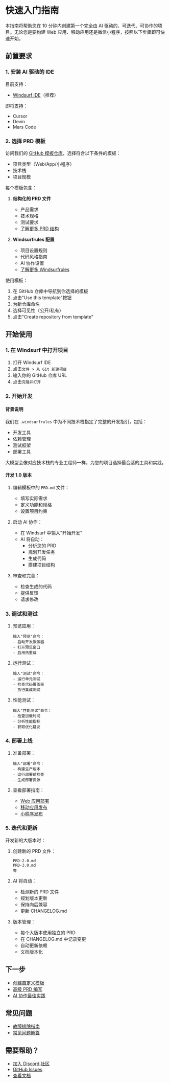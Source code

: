 # 快速入门指南

本指南将帮助您在 10 分钟内创建第一个完全由 AI 驱动的、可迭代、可协作的项目。无论您是要构建 Web 应用、移动应用还是微信小程序，按照以下步骤即可快速开始。

## 前置要求

### 1. 安装 AI 驱动的 IDE

目前支持：
- [Windsurf IDE](https://windsurf.app)（推荐）

即将支持：
- Cursor
- Devin
- Mars Code

### 2. 选择 PRD 模板

访问我们的 [GitHub 模板仓库](https://github.com/PRD-to-Project/templates)，选择符合以下条件的模板：
- 项目类型（Web/App/小程序）
- 技术栈
- 项目规模

每个模板包含：
1. **结构化的 PRD 文件**
   - 产品需求
   - 技术规格
   - 测试要求
   - [了解更多 PRD 结构](../concepts/prd-structure.md)

2. **Windsurfrules 配置**
   - 项目设置规则
   - 代码风格指南
   - AI 协作设置
   - [了解更多 Windsurfrules](../concepts/windsurfrules.md)

使用模板：
1. 在 GitHub 仓库中导航到你选择的模板
2. 点击"Use this template"按钮
3. 为新仓库命名
4. 选择可见性（公开/私有）
5. 点击"Create repository from template"

## 开始使用

### 1. 在 Windsurf 中打开项目

1. 打开 Windsurf IDE
2. 点击`文件 > 从 Git 新建项目`
3. 输入你的 GitHub 仓库 URL
4. 点击`克隆并打开`

### 2. 开始开发

#### 背景说明
我们在 `.windsurfrules` 中为不同技术栈指定了完整的开发指引，包括：
- 开发工具
- 依赖管理
- 测试框架
- 部署工具

大模型会像对应技术栈的专业工程师一样，为您的项目选择最合适的工具和实践。

#### 开发 1.0 版本

1. 编辑模板中的 `PRD.md` 文件：
   - 填写实际需求
   - 定义功能和规格
   - 设置项目约束

2. 启动 AI 协作：
   - 在 Windsurf 中输入"开始开发"
   - AI 将自动：
     - 分析您的 PRD
     - 规划开发任务
     - 生成代码
     - 搭建项目结构

3. 审查和完善：
   - 检查生成的代码
   - 提供反馈
   - 请求修改

### 3. 调试和测试

1. 预览应用：
   ```
   输入"预览"命令：
   - 启动开发服务器
   - 打开预览窗口
   - 启用热重载
   ```

2. 运行测试：
   ```
   输入"测试"命令：
   - 运行单元测试
   - 检查代码覆盖率
   - 执行集成测试
   ```

3. 性能测试：
   ```
   输入"性能测试"命令：
   - 检查加载时间
   - 分析性能指标
   - 获取优化建议
   ```

### 4. 部署上线

1. 准备部署：
   ```
   输入"部署"命令：
   - 构建生产版本
   - 运行部署前检查
   - 生成部署资源
   ```

2. 查看部署指南：
   - [Web 应用部署](../how-to/deploy-web.md)
   - [移动应用发布](../how-to/deploy-mobile.md)
   - [小程序发布](../how-to/deploy-miniprogram.md)

### 5. 迭代和更新

开发新的大版本时：

1. 创建新的 PRD 文件：
   ```
   PRD-2.0.md
   PRD-3.0.md
   等
   ```

2. AI 将自动：
   - 检测新的 PRD 文件
   - 规划版本更新
   - 保持向后兼容
   - 更新 CHANGELOG.md

3. 版本管理：
   - 每个大版本使用独立的 PRD
   - 在 CHANGELOG.md 中记录变更
   - 自动更新依赖
   - 文档版本化

## 下一步

- [创建自定义模板](../how-to/custom-templates.md)
- [高级 PRD 编写](../how-to/advanced-prd.md)
- [AI 协作最佳实践](../concepts/ai-collaboration.md)

## 常见问题

- [故障排除指南](../how-to/troubleshooting.md)
- [常见问题解答](../how-to/faq.md)

## 需要帮助？

- [加入 Discord 社区](https://discord.gg/prd-to-project)
- [GitHub Issues](https://github.com/FingerLiu/PRD-to-Project/issues)
- [查看文档](https://prd-to-project.github.io/docs)
